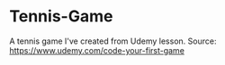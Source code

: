# Tennis-Game
A tennis game I've created from Udemy lesson. Source: https://www.udemy.com/code-your-first-game
